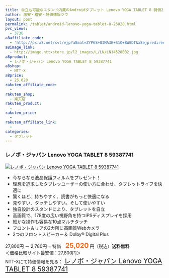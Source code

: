 ```yaml
---
title: 自立も可能なスタンド内蔵のAndroidタブレット Lenovo YOGA TABLET 8 特価25,020円！送料無料！
author: 激安・格安・特価情報ツウ
layout: post
permalink: /tablet/android-lenovo-yoga-tablet-8-25020.html
pvc_views:
  - 3730
a8affiliate_code:
  - 'http://px.a8.net/svt/ejp?a8mat=ZYP6S+8IMA3E+S1Q+BWGDT&a8ejpredirect=http://nttxstore.jp/_II_LN14528032'
a8image_link:
  - http://image.nttxstore.jp/l2_images/L/LN/LN14528032.jpg
a8product:
  - レノボ・ジャパン Lenovo YOGA TABLET 8 59387741
a8shop:
  - NTT-X
a8price:
  - 25,020
rakuten_affiliate_code:
  - 
rakuten_shop:
  - 楽天店
rakuten_product:
  - 
rakuten_price:
  - 
rakuten_affiliate_link:
  - 
categories:
  - タブレット
---
```

### レノボ・ジャパン Lenovo YOGA TABLET 8 59387741

<div class="img-bg2 img_L">
  <a title="レノボ・ジャパン Lenovo YOGA TABLET 8 59387741" href="http://px.a8.net/svt/ejp?a8mat=ZYP6S+8IMA3E+S1Q+BWGDT&a8ejpredirect=http://nttxstore.jp/_II_LN14528032" target="_blank"><img src="http://i0.wp.com/image.nttxstore.jp/l2_images/L/LN/LN14528032.jpg?resize=120%2C120" border="0" alt="レノボ・ジャパン Lenovo YOGA TABLET 8 59387741" style="border: 0pt none;" data-recalc-dims="1" /></a>
</div>

<!--more-->

  * 今ならなら液晶保護フィルムをプレゼント！
  * 理想を追求したタブレッユーザーの使い方に合わせ、タブレットライフを快適に
  * 驚くほど、持ちやすく、読書がもっと快適になる
  * 見やすい、タッチしやすい。そして使いやすい
  * 独自設計のスタンドにより、タブレットを自立
  * 高画質で、178度の広い視野角を持つIPSディスプレイを採用
  * 細かな操作も容易な10点マルチタッチ
  * フロント＆リアの2カ所に高画質Webカメラ
  * 2つのフロントスピーカー＆ Dolby® Digital Plus

27,800円 － 2,780円 = 特価　<span style="color: #ff6600; font-size: 150%;"><strong>25,020</strong></span> 円（税込）**送料無料**  
＜価格比較サイト最安値：27,800円＞  
NTT-Xにて特価情報を見る： <span style="font-size: 150%;"><a href="http://px.a8.net/svt/ejp?a8mat=ZYP6S+8IMA3E+S1Q+BWGDT&a8ejpredirect=http://nttxstore.jp/_II_LN14528032" target="_blank">レノボ・ジャパン Lenovo YOGA TABLET 8 59387741</a></p>